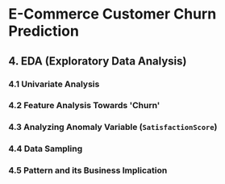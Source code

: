 # E-Commerce Customer Churn Prediction

## 4. EDA (Exploratory Data Analysis)

### 4.1 Univariate Analysis

### 4.2 Feature Analysis Towards 'Churn'

### 4.3 Analyzing Anomaly Variable (`SatisfactionScore`)

### 4.4 Data Sampling

### 4.5 Pattern and its Business Implication
